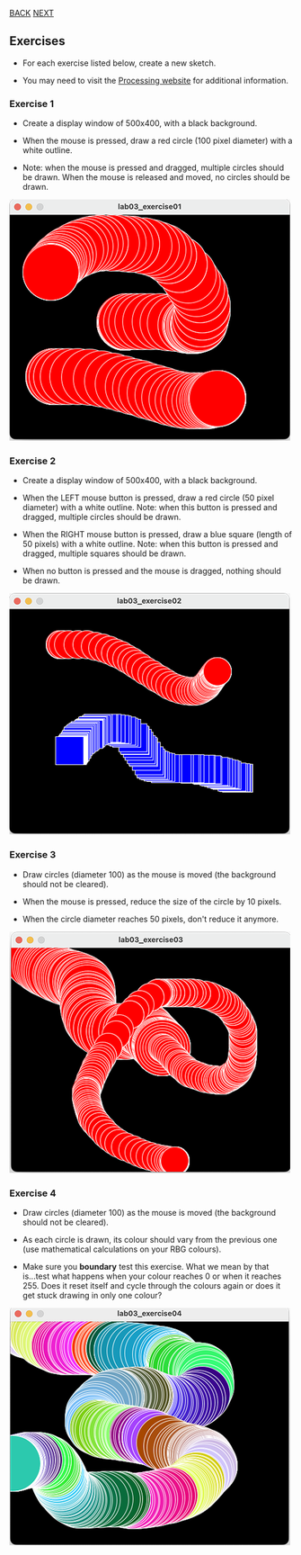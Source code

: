 [BACK](/topics/topic03/lab03/08.html) [NEXT](/topics/topic03/lab03/10.html)

## Exercises

- For each exercise listed below, create a new sketch.

- You may need to visit the [Processing website](https://processing.org/reference/) for additional information.


### Exercise 1

- Create a display window of 500x400, with a black background.

- When the mouse is pressed, draw a red circle (100 pixel diameter) with a white outline.  

- Note:  when the mouse is pressed and dragged, multiple circles should be drawn.  When the mouse is released and moved, no circles should be drawn.

![Expected output](./img/09.png)


### Exercise 2

- Create a display window of 500x400, with a black background.

- When the LEFT mouse button is pressed, draw a red circle (50 pixel diameter) with a white outline.  Note:  when this button is pressed and dragged, multiple circles should be drawn.

- When the RIGHT mouse button is pressed, draw a blue square (length of 50 pixels) with a white outline.  Note:  when this button is pressed and dragged, multiple squares should be drawn.

- When no button is pressed and the mouse is dragged, nothing should be drawn.

![Expected output](./img/10.png)


### Exercise 3

- Draw circles (diameter 100) as the mouse is moved (the background should not be cleared).

- When the mouse is pressed, reduce the size of the circle by 10 pixels.  

- When the circle diameter reaches 50 pixels, don't reduce it anymore.

![Expected output](./img/11.png)


### Exercise 4

- Draw circles (diameter 100) as the mouse is moved (the background should not be cleared).

- As each circle is drawn, its colour should vary from the previous one (use mathematical calculations on your RBG colours).
 
- Make sure you **boundary** test this exercise.  What we mean by that is...test what happens when your colour reaches 0 or when it reaches 255.  Does it reset itself and cycle through the colours again or does it get stuck drawing in only one colour?

![Expected output](./img/12.png)


